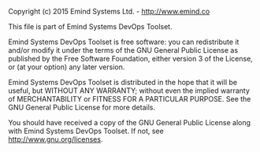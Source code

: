 Copyright (c) 2015 Emind Systems Ltd. - http://www.emind.co

This file is part of Emind Systems DevOps Toolset.

Emind Systems DevOps Toolset is free software: you can redistribute it and/or modify it under the terms of the GNU General Public License as published by the Free Software Foundation, either version 3 of the License, or (at your option) any later version.

Emind Systems DevOps Toolset is distributed in the hope that it will be useful, but WITHOUT ANY WARRANTY; without even the implied warranty of MERCHANTABILITY or FITNESS FOR A PARTICULAR PURPOSE. See the GNU General Public License for more details.

You should have received a copy of the GNU General Public License along with Emind Systems DevOps Toolset. If not, see http://www.gnu.org/licenses.
